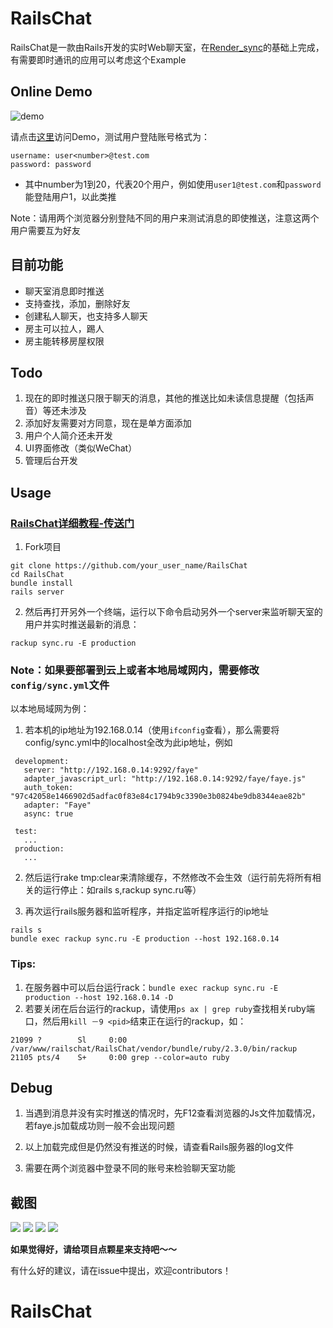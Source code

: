 # RailsChat 

RailsChat是一款由Rails开发的实时Web聊天室，在[Render_sync](https://github.com/chrismccord/render_sync)的基础上完成，有需要即时通讯的应用可以考虑这个Example

## Online Demo

![demo](demo.gif)

请点击[这里](http://139.129.209.63:44400/)访问Demo，测试用户登陆账号格式为：

```
username: user<number>@test.com
password: password
```

* 其中number为1到20，代表20个用户，例如使用`user1@test.com`和`password`能登陆用户1，以此类推

Note：请用两个浏览器分别登陆不同的用户来测试消息的即使推送，注意这两个用户需要互为好友

## 目前功能

* 聊天室消息即时推送
* 支持查找，添加，删除好友
* 创建私人聊天，也支持多人聊天
* 房主可以拉人，踢人
* 房主能转移房屋权限

## Todo

1. 现在的即时推送只限于聊天的消息，其他的推送比如未读信息提醒（包括声音）等还未涉及
2. 添加好友需要对方同意，现在是单方面添加
3. 用户个人简介还未开发
4. UI界面修改（类似WeChat）
5. 管理后台开发

## Usage 

### [RailsChat详细教程-传送门](http://blog.csdn.net/ppp8300885/article/details/59109778)

1. Fork项目

  ```
  git clone https://github.com/your_user_name/RailsChat
  cd RailsChat
  bundle install
  rails server
  ```

2. 然后再打开另外一个终端，运行以下命令启动另外一个server来监听聊天室的用户并实时推送最新的消息：

  ```
  rackup sync.ru -E production
  ```

### Note：如果要部署到云上或者本地局域网内，需要修改`config/sync.yml`文件

以本地局域网为例：

1. 若本机的ip地址为192.168.0.14（使用`ifconfig`查看），那么需要将config/sync.yml中的localhost全改为此ip地址，例如
 
 ```
  development:
    server: "http://192.168.0.14:9292/faye"
    adapter_javascript_url: "http://192.168.0.14:9292/faye/faye.js"
    auth_token:  "97c42058e1466902d5adfac0f83e84c1794b9c3390e3b0824be9db8344eae82b"
    adapter: "Faye"
    async: true
    
  test:
    ...
  production:
    ...
  ```

2. 然后运行rake tmp:clear来清除缓存，不然修改不会生效（运行前先将所有相关的运行停止：如rails s,rackup sync.ru等）

3. 再次运行rails服务器和监听程序，并指定监听程序运行的ip地址

  ```
  rails s
  bundle exec rackup sync.ru -E production --host 192.168.0.14 
  ```

### Tips:

1. 在服务器中可以后台运行rack：`bundle exec rackup sync.ru -E production --host 192.168.0.14 -D`
2. 若要关闭在后台运行的rackup，请使用`ps ax | grep ruby`查找相关ruby端口，然后用`kill －9 <pid>`结束正在运行的rackup，如：

```
21099 ?        Sl     0:00 /var/www/railschat/RailsChat/vendor/bundle/ruby/2.3.0/bin/rackup                                    
21105 pts/4    S+     0:00 grep --color=auto ruby
```
  



## Debug

1. 当遇到消息并没有实时推送的情况时，先F12查看浏览器的Js文件加载情况，若faye.js加载成功则一般不会出现问题

2. 以上加载完成但是仍然没有推送的时候，请查看Rails服务器的log文件

3. 需要在两个浏览器中登录不同的账号来检验聊天室功能


## 截图

<img src="/lib/Snip20170301_2.png">

<img src="/lib/Snip20170301_3.png">

<img src="/lib/Snip20170301_4.png">

<img src="/lib/Snip20170301_5.png">



**如果觉得好，请给项目点颗星来支持吧～～** 

有什么好的建议，请在issue中提出，欢迎contributors！

# RailsChat
